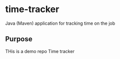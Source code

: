 # time-tracker
Java (Maven) application for tracking time on the job

## Purpose
THis is a demo repo
Time tracker
